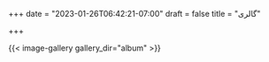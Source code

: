 +++
date = "2023-01-26T06:42:21-07:00"
draft = false
title = "گالری"


+++

{{< image-gallery gallery_dir="album" >}}


